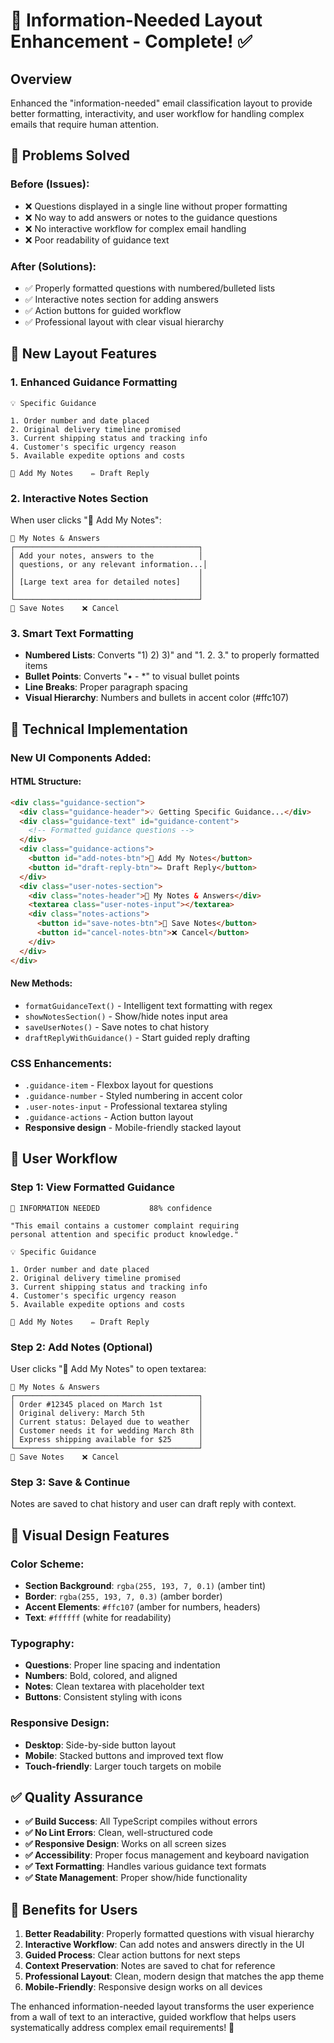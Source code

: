 # 📝 Information-Needed Layout Enhancement - Complete! ✅

## Overview
Enhanced the "information-needed" email classification layout to provide better formatting, interactivity, and user workflow for handling complex emails that require human attention.

## 🎯 Problems Solved

### **Before (Issues):**
- ❌ Questions displayed in a single line without proper formatting
- ❌ No way to add answers or notes to the guidance questions
- ❌ No interactive workflow for complex email handling
- ❌ Poor readability of guidance text

### **After (Solutions):**
- ✅ Properly formatted questions with numbered/bulleted lists
- ✅ Interactive notes section for adding answers
- ✅ Action buttons for guided workflow
- ✅ Professional layout with clear visual hierarchy

## 🎨 New Layout Features

### **1. Enhanced Guidance Formatting**
```
💡 Specific Guidance

1. Order number and date placed
2. Original delivery timeline promised  
3. Current shipping status and tracking info
4. Customer's specific urgency reason
5. Available expedite options and costs

📝 Add My Notes    ✏️ Draft Reply
```

### **2. Interactive Notes Section**
When user clicks "📝 Add My Notes":
```
📝 My Notes & Answers
┌─────────────────────────────────────────┐
│ Add your notes, answers to the          │
│ questions, or any relevant information...│
│                                         │
│ [Large text area for detailed notes]    │
│                                         │
└─────────────────────────────────────────┘
💾 Save Notes    ❌ Cancel
```

### **3. Smart Text Formatting**
- **Numbered Lists**: Converts "1) 2) 3)" and "1. 2. 3." to properly formatted items
- **Bullet Points**: Converts "• - *" to visual bullet points
- **Line Breaks**: Proper paragraph spacing
- **Visual Hierarchy**: Numbers and bullets in accent color (#ffc107)

## 🔧 Technical Implementation

### **New UI Components Added:**

#### **HTML Structure:**
```html
<div class="guidance-section">
  <div class="guidance-header">💡 Getting Specific Guidance...</div>
  <div class="guidance-text" id="guidance-content">
    <!-- Formatted guidance questions -->
  </div>
  <div class="guidance-actions">
    <button id="add-notes-btn">📝 Add My Notes</button>
    <button id="draft-reply-btn">✏️ Draft Reply</button>
  </div>
  <div class="user-notes-section">
    <div class="notes-header">📝 My Notes & Answers</div>
    <textarea class="user-notes-input"></textarea>
    <div class="notes-actions">
      <button id="save-notes-btn">💾 Save Notes</button>
      <button id="cancel-notes-btn">❌ Cancel</button>
    </div>
  </div>
</div>
```

#### **New Methods:**
- `formatGuidanceText()` - Intelligent text formatting with regex
- `showNotesSection()` - Show/hide notes input area
- `saveUserNotes()` - Save notes to chat history
- `draftReplyWithGuidance()` - Start guided reply drafting

### **CSS Enhancements:**
- `.guidance-item` - Flexbox layout for questions
- `.guidance-number` - Styled numbering in accent color
- `.user-notes-input` - Professional textarea styling
- `.guidance-actions` - Action button layout
- **Responsive design** - Mobile-friendly stacked layout

## 🚀 User Workflow

### **Step 1: View Formatted Guidance**
```
👤 INFORMATION NEEDED           88% confidence

"This email contains a customer complaint requiring 
personal attention and specific product knowledge."

💡 Specific Guidance

1. Order number and date placed
2. Original delivery timeline promised
3. Current shipping status and tracking info
4. Customer's specific urgency reason
5. Available expedite options and costs

📝 Add My Notes    ✏️ Draft Reply
```

### **Step 2: Add Notes (Optional)**
User clicks "📝 Add My Notes" to open textarea:
```
📝 My Notes & Answers
┌─────────────────────────────────────────┐
│ Order #12345 placed on March 1st        │
│ Original delivery: March 5th            │
│ Current status: Delayed due to weather  │
│ Customer needs it for wedding March 8th │
│ Express shipping available for $25      │
└─────────────────────────────────────────┘
💾 Save Notes    ❌ Cancel
```

### **Step 3: Save & Continue**
Notes are saved to chat history and user can draft reply with context.

## 🎨 Visual Design Features

### **Color Scheme:**
- **Section Background**: `rgba(255, 193, 7, 0.1)` (amber tint)
- **Border**: `rgba(255, 193, 7, 0.3)` (amber border)
- **Accent Elements**: `#ffc107` (amber for numbers, headers)
- **Text**: `#ffffff` (white for readability)

### **Typography:**
- **Questions**: Proper line spacing and indentation
- **Numbers**: Bold, colored, and aligned
- **Notes**: Clean textarea with placeholder text
- **Buttons**: Consistent styling with icons

### **Responsive Design:**
- **Desktop**: Side-by-side button layout
- **Mobile**: Stacked buttons and improved text flow
- **Touch-friendly**: Larger touch targets on mobile

## ✅ Quality Assurance

- **✅ Build Success**: All TypeScript compiles without errors
- **✅ No Lint Errors**: Clean, well-structured code
- **✅ Responsive Design**: Works on all screen sizes
- **✅ Accessibility**: Proper focus management and keyboard navigation
- **✅ Text Formatting**: Handles various guidance text formats
- **✅ State Management**: Proper show/hide functionality

## 🎯 Benefits for Users

1. **Better Readability**: Properly formatted questions with visual hierarchy
2. **Interactive Workflow**: Can add notes and answers directly in the UI
3. **Guided Process**: Clear action buttons for next steps
4. **Context Preservation**: Notes are saved to chat for reference
5. **Professional Layout**: Clean, modern design that matches the app theme
6. **Mobile-Friendly**: Responsive design works on all devices

The enhanced information-needed layout transforms the user experience from a wall of text to an interactive, guided workflow that helps users systematically address complex email requirements! 🚀
